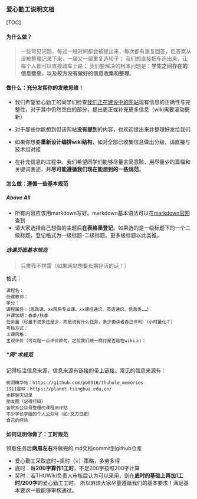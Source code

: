 ### 爱心勤工说明文档

[TOC]
<font size=4></font>

#### 为什么做？
>一些常见问题，每过一段时间都会被提出来，每次都有重复回答，但答案从没被整理记录下来，一届又一届重复造轮子；
我们想直接把车造出来，让每个人都可以直接骑车上路；
我们要解决的根本问题是：**学生之间存在的信息壁垒，以及校方没有做好的信息收集和整理**。


#### 做什么：充分发挥你的发散思维！
- 我们希望爱心勤工的同学们检查[我们正在建设中的网站](https://thu.wiki)现有信息的正确性与完整性，对于其中仍然空白的部分，提出更正或补充更多信息（wiki需要滚动更新）         
  
- 对于那些你能想到但该网站**没有提到**的内容，也欢迎提出来并整理好发给我们

- 如果你想要**重新设计编排wiki结构**，如对全部已收集信息做出分级，请直接与技术组对接

- 在补充信息的过程中，我们希望同学们能够尽量言简意赅，用尽量少的篇幅和关键词表述，并**尽可能遵循我们现在能想到的一些规范**。

#### 怎么做：遵循一些基本规范
##### Above All
- 所有内容应该用markdown写好。markdown基本语法可以在[markdown官网](https://markdown.com.cn/basic-syntax/)查到
- 请大家选择自己想做的主题后**在表格里登记**。如果选的是一级标题下的一个二级标题，登记格式为一级标题-二级标题。更多级标题以此类推。

##### 选课页面基本规范
>只推荐不排雷（如果网站想要长期存活的话！）

格式：

    课程名：
    任课教师：
    学分：
    课程属性：（思政课、xx院系专业课、xx课组通识、英语通识、信息类……）
    开课学期：春季/秋季
    任务量（尽量不说多还是少，而是说有什么任务，多少由读者自己评判）（小时量化？）
    考核方式：
    上课风格：
    主观评价（可以贴一点评价原句，之后我们统一商讨是否贴在wiki上）：

##### “网”术规范
记得标注信息来源，信息来源有链接的带上链接。常见的信息来源有：
    
    树洞精华帖：https://github.com/pb0316/thuhole_memories 
    1911星球：https://planet.tsinghua.edu.cn/ 
    水群聊天记录
    朋友圈（记得打码）
    各院系公众号整理的课程测评贴
    不少学长学姐的个人公众号（如:文刀日肥）
    自己的经验


#### 如何证明你做了：工时规范
领取任务后**两周左右**将做完的.md文档commit到github仓库
- 爱心勤工采取底时+奖时（×）策略，多劳多得
- 底时：每**200字算作1工时**，不足200字按照200字计算
- 奖时：若THUWiki负责人审核后认为可以采用，则在**底时的基础上再加1工时/200字**的爱心勤工工时。
所以麻烦大家尽量遵循我们的基本要求！满足基本要求一般能够审核通过。

